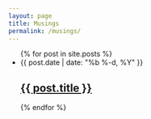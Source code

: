 ```yaml
---
layout: page
title: Musings
permalink: /musings/
---
```


<ul class="post-list">
    {% for post in site.posts %}
    <li>
        <span class="post-meta">{{ post.date | date: "%b %-d, %Y" }}</span>
        <h2>
        <a class="post-link" href="{{ post.url | prepend: site.baseurl }}">{{ post.title }}</a>
        </h2>
    </li>
    {% endfor %}
</ul>
